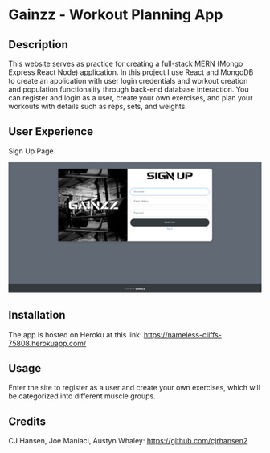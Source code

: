 # Gainzz - Workout Planning App

## Description

This website serves as practice for creating a full-stack MERN (Mongo Express React Node) application. In this project I use React and MongoDB to create an application with user login credentials and workout creation and population functionality through back-end database interaction. You can register and login as a user, create your own exercises, and plan your workouts with details such as reps, sets, and weights.

## User Experience

Sign Up Page

![](GainzzSignup.png)

## Installation

The app is hosted on Heroku at this link: https://nameless-cliffs-75808.herokuapp.com/

## Usage

Enter the site to register as a user and create your own exercises, which will be categorized into different muscle groups.

## Credits

CJ Hansen, Joe Maniaci, Austyn Whaley: https://github.com/cjrhansen2
